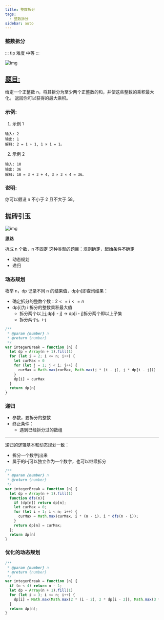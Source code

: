 ```yaml
---
title: 整数拆分
tags:
  - 整数拆分
sidebar: auto
---
```


### 整数拆分

::: tip 难度
中等
:::

![img](http://qiniu.gaowenju.com/leecode/banner/20200730.jpg)

## [题目:](https://leetcode-cn.com/problems/integer-break/)

给定一个正整数 n，将其拆分为至少两个正整数的和，并使这些整数的乘积最大化。 返回你可以获得的最大乘积。

### 示例:

1. 示例 1

```
输入: 2
输出: 1
解释: 2 = 1 + 1, 1 × 1 = 1。
```

2. 示例 2

```
输入: 10
输出: 36
解释: 10 = 3 + 3 + 4, 3 × 3 × 4 = 36。
```

### 说明:

你可以假设 n 不小于 2 且不大于 58。

## 抛砖引玉

![img](http://qiniu.gaowenju.com/leecode/20200730.png)

**思路**

拆成 n 个数，n 不固定
这种类型的题目：规则确定，起始条件不确定

- 动态规划
- 递归

### 动态规划

枚举 n，dp 记录不同 n 的结果值，dp[n]即查询结果：

- 确定拆分的整数个数：$2<=i<=n$
- dp[i]为 i 拆分的整数乘积最大值
  - 拆分两个以上j,dp[i - j] -> dp[i - j]拆分两个即以上子集
  - 拆分两个j，i-j

```javascript
/**
 * @param {number} n
 * @return {number}
 */
var integerBreak = function (n) {
  let dp = Array(n + 1).fill(1)
  for (let i = 2; i <= n; i++) {
    let curMax = 0
    for (let j = 1; j < i; j++) {
      curMax = Math.max(curMax, Math.max(j * (i - j), j * dp[i - j]))
    }
    dp[i] = curMax
  }
  return dp[n]
}
```

### 递归

- 参数，要拆分的整数
- 终止条件：
  - 遇到已经拆分过的数组

----

递归的逻辑基本和动态规划一致：
- 拆分一个数字j出来
- 属于的i-j可以独立作为一个数字，也可以继续拆分

```javascript
/**
 * @param {number} n
 * @return {number}
 */
var integerBreak = function (n) {
  let dp = Array(n + 1).fill(1)
  function dfs(n){
    if (dp[n]) return dp[n];
    let curMax = 0;
    for (let i = 1; i < n; i++) {
      curMax = Math.max(curMax, i * (n - i), i * dfs(n - i));
    }
    return dp[n] = curMax;
  };
  return dp[n]
}
```

### 优化的动态规划

```javascript
/**
 * @param {number} n
 * @return {number}
 */
var integerBreak = function (n) {
  if (n < 4) return n - 1;
  let dp = Array(n + 1).fill(1)
  for (let i = 3; i <= n; i++) {
    dp[i] = Math.max(Math.max(2 * (i - 2), 2 * dp[i - 2]), Math.max(3 * (i - 3), 3 * dp[i - 3]));
  }
  return dp[n];
}
```


